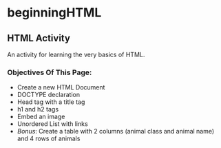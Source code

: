 # beginningHTML

## HTML Activity
An activity for learning the very basics of HTML.

### Objectives Of This Page:
* Create a new HTML Document
* DOCTYPE declaration
* Head tag with a title tag
* h1 and h2 tags
* Embed an image
* Unordered List with links
* *Bonus*: Create a table with 2 columns (animal class and animal name) and 4 rows of animals
    